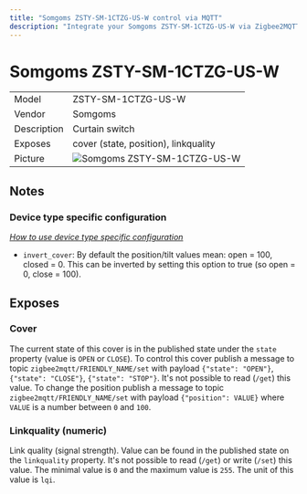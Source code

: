 ```yaml
---
title: "Somgoms ZSTY-SM-1CTZG-US-W control via MQTT"
description: "Integrate your Somgoms ZSTY-SM-1CTZG-US-W via Zigbee2MQTT with whatever smart home infrastructure you are using without the vendors bridge or gateway."
---
```


<!-- !!!! -->
<!-- ATTENTION: This file is auto-generated through docgen! -->
<!-- You can only edit the "## Notes"-Section. -->
<!-- !!!! -->

# Somgoms ZSTY-SM-1CTZG-US-W

|     |     |
|-----|-----|
| Model | ZSTY-SM-1CTZG-US-W  |
| Vendor  | Somgoms  |
| Description | Curtain switch |
| Exposes | cover (state, position), linkquality |
| Picture | ![Somgoms ZSTY-SM-1CTZG-US-W](https://psi-4ward.github.io/zigbee2mqtt-docs/images/devices/ZSTY-SM-1CTZG-US-W.jpg) |


## Notes

### Device type specific configuration
*[How to use device type specific configuration](../guide/configuration/#device-specific-configuration)*

* `invert_cover`: By default the position/tilt values mean: open = 100, closed = 0. This can be inverted by setting this option to true (so open = 0, close = 100).



## Exposes

### Cover 
The current state of this cover is in the published state under the `state` property (value is `OPEN` or `CLOSE`).
To control this cover publish a message to topic `zigbee2mqtt/FRIENDLY_NAME/set` with payload `{"state": "OPEN"}`, `{"state": "CLOSE"}`, `{"state": "STOP"}`.
It's not possible to read (`/get`) this value.
To change the position publish a message to topic `zigbee2mqtt/FRIENDLY_NAME/set` with payload `{"position": VALUE}` where `VALUE` is a number between `0` and `100`.

### Linkquality (numeric)
Link quality (signal strength).
Value can be found in the published state on the `linkquality` property.
It's not possible to read (`/get`) or write (`/set`) this value.
The minimal value is `0` and the maximum value is `255`.
The unit of this value is `lqi`.

